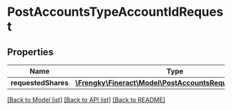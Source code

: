 # PostAccountsTypeAccountIdRequest

## Properties
Name | Type | Description | Notes
------------ | ------------- | ------------- | -------------
**requestedShares** | [**\Frengky\Fineract\Model\PostAccountsRequestedShares[]**](PostAccountsRequestedShares.md) |  | [optional] 

[[Back to Model list]](../../README.md#documentation-for-models) [[Back to API list]](../../README.md#documentation-for-api-endpoints) [[Back to README]](../../README.md)

